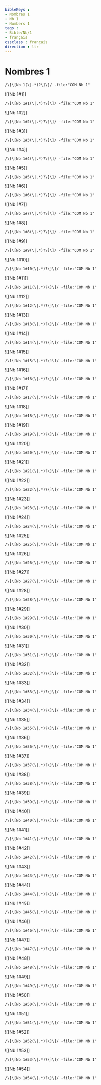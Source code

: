 ```yaml
---
bibleKeys : 
- Nombres 1
- Nb 1
- Numbers 1
tags : 
- Bible/Nb/1
- français
cssclass : français
direction : ltr
---
```


# Nombres 1

```query
/\[\[Nb 1(\|.*)?\]\]/ -file:"COM Nb 1"
```



![[Nb 1#1]]

```query
/\[\[Nb 1#1(\|.*)?\]\]/ -file:"COM Nb 1"
```

![[Nb 1#2]]

```query
/\[\[Nb 1#2(\|.*)?\]\]/ -file:"COM Nb 1"
```

![[Nb 1#3]]

```query
/\[\[Nb 1#3(\|.*)?\]\]/ -file:"COM Nb 1"
```

![[Nb 1#4]]

```query
/\[\[Nb 1#4(\|.*)?\]\]/ -file:"COM Nb 1"
```

![[Nb 1#5]]

```query
/\[\[Nb 1#5(\|.*)?\]\]/ -file:"COM Nb 1"
```

![[Nb 1#6]]

```query
/\[\[Nb 1#6(\|.*)?\]\]/ -file:"COM Nb 1"
```

![[Nb 1#7]]

```query
/\[\[Nb 1#7(\|.*)?\]\]/ -file:"COM Nb 1"
```

![[Nb 1#8]]

```query
/\[\[Nb 1#8(\|.*)?\]\]/ -file:"COM Nb 1"
```

![[Nb 1#9]]

```query
/\[\[Nb 1#9(\|.*)?\]\]/ -file:"COM Nb 1"
```

![[Nb 1#10]]

```query
/\[\[Nb 1#10(\|.*)?\]\]/ -file:"COM Nb 1"
```

![[Nb 1#11]]

```query
/\[\[Nb 1#11(\|.*)?\]\]/ -file:"COM Nb 1"
```

![[Nb 1#12]]

```query
/\[\[Nb 1#12(\|.*)?\]\]/ -file:"COM Nb 1"
```

![[Nb 1#13]]

```query
/\[\[Nb 1#13(\|.*)?\]\]/ -file:"COM Nb 1"
```

![[Nb 1#14]]

```query
/\[\[Nb 1#14(\|.*)?\]\]/ -file:"COM Nb 1"
```

![[Nb 1#15]]

```query
/\[\[Nb 1#15(\|.*)?\]\]/ -file:"COM Nb 1"
```

![[Nb 1#16]]

```query
/\[\[Nb 1#16(\|.*)?\]\]/ -file:"COM Nb 1"
```

![[Nb 1#17]]

```query
/\[\[Nb 1#17(\|.*)?\]\]/ -file:"COM Nb 1"
```

![[Nb 1#18]]

```query
/\[\[Nb 1#18(\|.*)?\]\]/ -file:"COM Nb 1"
```

![[Nb 1#19]]

```query
/\[\[Nb 1#19(\|.*)?\]\]/ -file:"COM Nb 1"
```

![[Nb 1#20]]

```query
/\[\[Nb 1#20(\|.*)?\]\]/ -file:"COM Nb 1"
```

![[Nb 1#21]]

```query
/\[\[Nb 1#21(\|.*)?\]\]/ -file:"COM Nb 1"
```

![[Nb 1#22]]

```query
/\[\[Nb 1#22(\|.*)?\]\]/ -file:"COM Nb 1"
```

![[Nb 1#23]]

```query
/\[\[Nb 1#23(\|.*)?\]\]/ -file:"COM Nb 1"
```

![[Nb 1#24]]

```query
/\[\[Nb 1#24(\|.*)?\]\]/ -file:"COM Nb 1"
```

![[Nb 1#25]]

```query
/\[\[Nb 1#25(\|.*)?\]\]/ -file:"COM Nb 1"
```

![[Nb 1#26]]

```query
/\[\[Nb 1#26(\|.*)?\]\]/ -file:"COM Nb 1"
```

![[Nb 1#27]]

```query
/\[\[Nb 1#27(\|.*)?\]\]/ -file:"COM Nb 1"
```

![[Nb 1#28]]

```query
/\[\[Nb 1#28(\|.*)?\]\]/ -file:"COM Nb 1"
```

![[Nb 1#29]]

```query
/\[\[Nb 1#29(\|.*)?\]\]/ -file:"COM Nb 1"
```

![[Nb 1#30]]

```query
/\[\[Nb 1#30(\|.*)?\]\]/ -file:"COM Nb 1"
```

![[Nb 1#31]]

```query
/\[\[Nb 1#31(\|.*)?\]\]/ -file:"COM Nb 1"
```

![[Nb 1#32]]

```query
/\[\[Nb 1#32(\|.*)?\]\]/ -file:"COM Nb 1"
```

![[Nb 1#33]]

```query
/\[\[Nb 1#33(\|.*)?\]\]/ -file:"COM Nb 1"
```

![[Nb 1#34]]

```query
/\[\[Nb 1#34(\|.*)?\]\]/ -file:"COM Nb 1"
```

![[Nb 1#35]]

```query
/\[\[Nb 1#35(\|.*)?\]\]/ -file:"COM Nb 1"
```

![[Nb 1#36]]

```query
/\[\[Nb 1#36(\|.*)?\]\]/ -file:"COM Nb 1"
```

![[Nb 1#37]]

```query
/\[\[Nb 1#37(\|.*)?\]\]/ -file:"COM Nb 1"
```

![[Nb 1#38]]

```query
/\[\[Nb 1#38(\|.*)?\]\]/ -file:"COM Nb 1"
```

![[Nb 1#39]]

```query
/\[\[Nb 1#39(\|.*)?\]\]/ -file:"COM Nb 1"
```

![[Nb 1#40]]

```query
/\[\[Nb 1#40(\|.*)?\]\]/ -file:"COM Nb 1"
```

![[Nb 1#41]]

```query
/\[\[Nb 1#41(\|.*)?\]\]/ -file:"COM Nb 1"
```

![[Nb 1#42]]

```query
/\[\[Nb 1#42(\|.*)?\]\]/ -file:"COM Nb 1"
```

![[Nb 1#43]]

```query
/\[\[Nb 1#43(\|.*)?\]\]/ -file:"COM Nb 1"
```

![[Nb 1#44]]

```query
/\[\[Nb 1#44(\|.*)?\]\]/ -file:"COM Nb 1"
```

![[Nb 1#45]]

```query
/\[\[Nb 1#45(\|.*)?\]\]/ -file:"COM Nb 1"
```

![[Nb 1#46]]

```query
/\[\[Nb 1#46(\|.*)?\]\]/ -file:"COM Nb 1"
```

![[Nb 1#47]]

```query
/\[\[Nb 1#47(\|.*)?\]\]/ -file:"COM Nb 1"
```

![[Nb 1#48]]

```query
/\[\[Nb 1#48(\|.*)?\]\]/ -file:"COM Nb 1"
```

![[Nb 1#49]]

```query
/\[\[Nb 1#49(\|.*)?\]\]/ -file:"COM Nb 1"
```

![[Nb 1#50]]

```query
/\[\[Nb 1#50(\|.*)?\]\]/ -file:"COM Nb 1"
```

![[Nb 1#51]]

```query
/\[\[Nb 1#51(\|.*)?\]\]/ -file:"COM Nb 1"
```

![[Nb 1#52]]

```query
/\[\[Nb 1#52(\|.*)?\]\]/ -file:"COM Nb 1"
```

![[Nb 1#53]]

```query
/\[\[Nb 1#53(\|.*)?\]\]/ -file:"COM Nb 1"
```

![[Nb 1#54]]

```query
/\[\[Nb 1#54(\|.*)?\]\]/ -file:"COM Nb 1"
```

